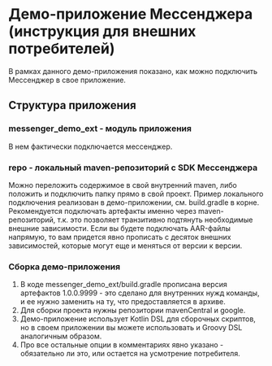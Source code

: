 # Демо-приложение Мессенджера (инструкция для внешних потребителей)

В рамках данного демо-приложения показано, как можно подключить Мессенджер в свое приложение.

## Структура приложения

### messenger_demo_ext - модуль приложения

В нем фактически подключается мессенджер.

### repo - локальный maven-репозиторий с SDK Мессенджера

Можно переложить содержимое в свой внутренний maven, либо положить и подключить папку прямо в свой проект.
Пример локального подключения реализован в демо-приложении, см. build.gradle в корне.
Рекомендуется подключать артефакты именно через maven-репозиторий, т.к. это позволяет транзитивно подтянуть необходимые внешние зависимости. Если вы будете подключать AAR-файлы напрямую, то вам придется явно прописать с десяток внешних зависимостей, которые могут еще и меняться от версии к версии.

### Сборка демо-приложения

1. В коде messenger_demo_ext/build.gradle прописана версия артефактов 1.0.0.9999 - это сделано для внутренних нужд команды, и ее нужно заменить на ту, что предоставляется в архиве.
2. Для сборки проекта нужны репозитории mavenCentral и google.
3. Демо-приложение использует Kotlin DSL для сборочных скриптов, но в своем приложении вы можете использовать и Groovy DSL аналогичным образом.
4. Про все остальные опции в комментариях явно указано - обязательно ли это, или остается на усмотрение потребителя.
